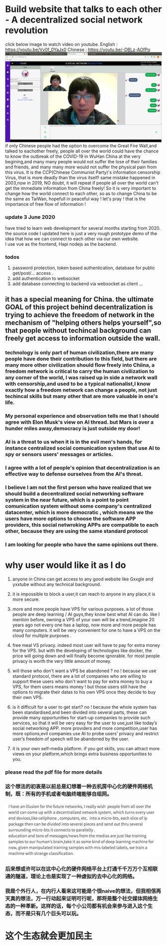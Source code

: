 # Build website that talks to each other - A decentralized social network revolution
click below image to watch video on youtube.
English : https://youtu.be/Vv0f_0YaJx0
Chinese : https://youtu.be/-DBLz-AOfPo
[![IMAGE ALT TEXT HERE](https://raw.githubusercontent.com/brianwchh/decentrialized-social-networking-software-system_1/master/pic/p2p.png)](https://youtu.be/Vv0f_0YaJx0)
if only Chinese people had the option to overcome the Great Fire Wall,and talked to eachother freely, people all over the world could have the chance to know the outbreak of the COVID-19 in WuHan China at the very begining,and many many people would not suffer the lose of their families and friends, and many many more would not suffer the physical pain from this virus. 
It is the CCP(Chinese Communist Party)'s information censorship Virus, that is more deadly than the virus itself! same mistake happened in 2003,now in 2019, NO doubt, it will repeat if people all over the world can't get the immediate information from China freely! 
So it is very important to change how the world connect to each other, so as to change China to be the same as TaiWan, hopefull in peaceful way ! let's pray !
that is the importance of free flow of information !  

### update 3 June 2020
have tried to learn web development for several months starting from 2020. the source code I updated here is just a very rough prototype demo of the idea that how we can connect to each other via our own website.  
I use vue as the frontend, Hapi nodejs as the backend. 

### todos 
1. password protection, token based authentication, database for public get/post/... access .
1. add authentication to websocket
2. add database connecting to backend via websocket as client 
...


## it has a special meaning for China. the ultimate GOAL of this project behind decentralization is trying to achieve the freedom of network in the mechanism of "helping others helps yourself",so that people without techincal background can freely get access to information outside the wall. 
### technology is only part of human civilization,there are many people have done their contribution to this field, but there are many more other civilization should flow freely into Chiina, a freedom network is critical to carry the human civilization to any corner of the world, I was raised up in side a network wall with censorship,and used to be a typical nationalist,I know exactly how a freedom network can change a people, not just techincal skills but many other that are more valuable in one's life. 

### My personal experience and observation tells me that I should agree with Elon Musk's view on AI thread. but Mars is over a hunder miles away,democracy is just outside my door!
### AI is a threat to us when it is in the evil men's hands, for instance centralized social comunication system that use AI to spy or sensors users' messages or articles.
### I agree with a lot of people's opinion that decentralization is an effective way to defense ourselves from the AI's threat. 
### I believe I am not the first person who have realized that we should build a decentralized social networking software system in the near future, which is a point to point comunication system without some company's centralized datacenter, which is more democratic , which means we the users have more options to choose the software APP providers, this social netwroking APPs are compatible to each other, because they are using the same standard protocol
### I am looking for people who have the same opinions out there.

# why user would like it as I do
1. anyone in China can get access to any good website like Gxxgle and yxxtube without any technical background.
2. it is impossible to block a user,it can reach to anyone in any place,it is more secure.

3. more and more people have VPS for various purposes. a lot of those people are deep learning / AI guys,they know best what AI can do. like I mention before, owning a VPS of your own will be a trend,imagine 20 years ago not every one has a laptop, now more and more people has many computers. it will be very convenient for one to have a VPS on the cloud for multiple purposes .

4. free meal VS privacy. indeed most user will have to pay for extra money for the VPS. but with the developing of technologies like docker, the price will going down and will finally become ignorable. for most people privacy is worth the very little amount of money. 

5. will those who don't want a VPS be abandoned ? no ! because we use standard protocol, there are a lot of companies who are willing to support these users who don't want to pay for extra money to buy a VPS, for them users means money ! but those users still have the options to migrate their datas to his own VPS once they decide to buy their own VPS.

6. is it difficult for a user to get start? no ! because the whole system has been standardised,and been divided into several parts, these can provide many opportunities for start-up companies to provide such services, so that it will be very easy for the user to use,just like today’s social networking APP.
more providers and more competition,user has more options,evil companies use AI to probe users’ privacy and restrict user’s freedom of speech will be abandoned by the user.

7. it is your own self-media platform. if you got skills, you can attract more views on your platform,which brings extra business opportunities to you.


### please read the pdf file for more details


### 这个想法的初衷是以前总是幻想着一种去机房中心化的硬件网络机制，既：所有的手机或者电脑终端能够自组网。
![alt text](https://raw.githubusercontent.com/brianwchh/decentrialized-social-networking-software-system_1/master/pic/sc.png)
### 后来想或许可以在这中心化的硬件网络平台上打通千千万万个互相联通的隧道，理论上也是实现了一种虚拟的去中心化的网络。
### 我是个外行人，在内行人看来这可能是个很naive的想法，但我相信再天真的想法，万一行动起来证明可行呢，那将是整个社交媒体网络生态的一种革新。这样的话，每个小公司都有机会来参与进入这个生态，而不是只有几个巨头可以玩。
# 这个生态就会更加民主


